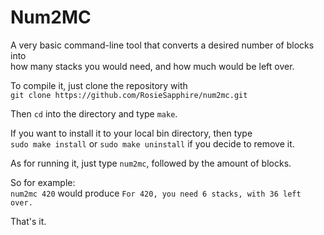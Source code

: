 # Num2MC
A very basic command-line tool that converts a desired number of blocks into</br>
how many stacks you would need, and how much would be left over.</br>

To compile it, just clone the repository with</br>
`git clone https://github.com/RosieSapphire/num2mc.git`

Then `cd` into the directory and type `make`.

If you want to install it to your local bin directory, then type</br>
`sudo make install` or `sudo make uninstall` if you decide to remove it.

As for running it, just type `num2mc`, followed by the amount of blocks.

So for example:</br>
`num2mc 420`
would produce
`For 420, you need 6 stacks, with 36 left over.`

That's it.
